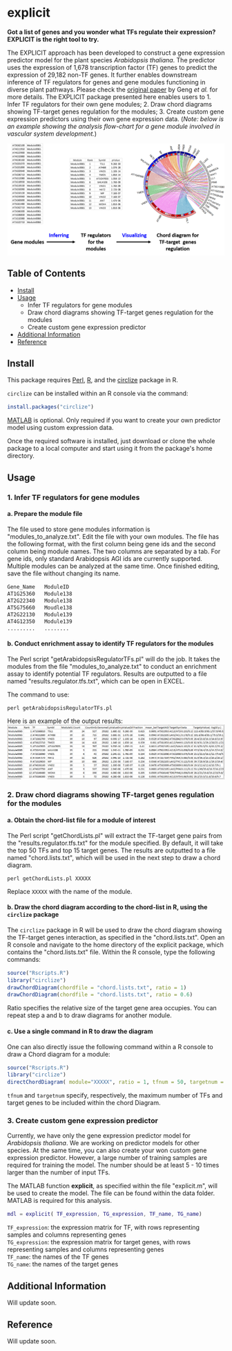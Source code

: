 # explicit

**Got a list of genes and you wonder what TFs regulate their expression? EXPLICIT is the right tool to try.**

The EXPLICIT approach has been developed to construct a gene expression predictor model for the plant species *Arabidopsis thaliana*. The predictor uses the expression of 1,678 transcription factor (TF) genes to predict the expression of 29,182 non-TF genes. It further enables downstream inference of TF regulators for genes and gene modules functioning in diverse plant pathways. Please check the [original paper](https://github.com/MaShisongLab/explicit#Reference) by Geng *et al.* for more details. The EXPLICIT package presented here enables users to 1. Infer TF regulators for their own gene modules; 2. Draw chord diagrams showing TF-target genes regulation for the modules; 3. Create custom gene expression predictors using their own gene expression data. (*Note: below is an example showing the analysis flow-chart for a gene module involved in vascular system development.*)

<a><img alt="The Analysis Work-flow" src="./data/working_flow.png" align="center" width="700" ></a>

## Table of Contents
- [Install](https://github.com/MaShisongLab/explicit#Install)
- [Usage](https://github.com/MaShisongLab/explicit#Usage)
   - Infer TF regulators for gene modules
   - Draw chord diagrams showing TF-target genes regulation for the modules
   - Create custom gene expression predictor
- [Additional Information](https://github.com/MaShisongLab/explicit#additional-information)
- [Reference](https://github.com/MaShisongLab/explicit#Reference)

## Install
This package requires [Perl](https://www.activestate.com/products/perl/downloads/), [R](https://www.r-project.org/), and the [circlize](https://www.rdocumentation.org/packages/circlize/) package in R. 

`circlize` can be installed within an R console via the command:

```R
install.packages("circlize")
```
[MATLAB](https://www.mathworks.com/products/matlab.html) is optional. Only required if you want to create your own predictor model using custom expression data. 

Once the required software is installed, just download or clone the whole package to a local computer and start using it from the package's home directory. 

## Usage

### 1. Infer TF regulators for gene modules

#### a. Prepare the module file
The file used to store gene modules information is "modules_to_analyze.txt". Edit the file with your own modules. The file has the following format, with the first column being gene ids and the second column being module names. The two columns are separated by a tab. For gene ids, only standard Arabidopsis AGI ids are currently supported. Multiple modules can be analyzed at the same time. Once finished editing, save the file without changing its name.
```
Gene_Name   ModuleID
AT1G25360   Module138
AT2G22340   Module138
AT5G75660   Moudle138
AT2G22130   Module139
AT4G12350   Module139
.........   ........
```
#### b. Conduct enrichment assay to identify TF regulators for the modules
The Perl script "getArabidopsisRegulatorTFs.pl" will do the job. It takes the modules from the file "modules_to_analyze.txt" to conduct an enrichment assay to identify potential TF regulators. Results are outputted to a file named "results.regulator.tfs.txt", which can be open in EXCEL.

The command to use:
```shell
perl getArabidopsisRegulatorTFs.pl
```
Here is an example of the output results:
![alt-text](./data/results_sample.png "Output result example")


### 2. Draw chord diagrams showing TF-target genes regulation for the modules
#### a. Obtain the chord-list file for a module of interest
The Perl script "getChordLists.pl" will extract the TF-target gene pairs from the "results.regulator.tfs.txt" for the module specified. By default, it will take the top 50 TFs and top 15 target genes. The results are outputted to a file named "chord.lists.txt", which will be used in the next step to draw a chord diagram. 
```shell
perl getChordLists.pl XXXXX
```
Replace `XXXXX` with the name of the module.
#### b. Draw the chord diagram according to the chord-list in R, using the `circlize` package
The `circlize` package in R will be used to draw the chord diagram showing the TF-target genes interaction, as specified in the "chord.lists.txt". Open an R console and navigate to the home directory of the explicit package, which contains the "chord.lists.txt" file. Within the R console, type the following commands:
```R
source("Rscripts.R")
library("circlize")
drawChordDiagram(chordfile = "chord.lists.txt", ratio = 1)
drawChordDiagram(chordfile = "chord.lists.txt", ratio = 0.6)
```
Ratio specifies the relative size of the target gene area occupies. You can repeat step a and b to draw diagrams for another module.

#### c. Use a single command in R to draw the diagram
One can also directly issue the following command within a R console to draw a Chord diagram for a module:
```R
source("Rscripts.R")
library("circlize")
directChordDiagram( module="XXXXX", ratio = 1, tfnum = 50, targetnum = 15)
```
`tfnum` and `targetnum` specify, respectively, the maximum number of TFs and target genes to be included within the chord Diagram.

### 3. Create custom gene expression predictor 
Currently, we have only the gene expression predictor model for *Arabidopsis thaliana*. We are working on predictor models for other species. At the same time, you can also create your won custom gene expression predictor. However, a large number of training samples are required for training the model. The number should be at least 5 - 10 times larger than the number of input TFs.

The MATLAB function <B>explicit</B>, as specified within the file "explicit.m", will be used to create the model. The file can be found within the data folder. MATLAB is required for this analysis.
```matlab
mdl = explicit( TF_expression, TG_expression, TF_name, TG_name)
```
`TF_expression`: the expression matrix for TF, with rows representing samples and columns representing genes <br>
`TG_expression`: the expression matrix for target genes, with rows representing samples and columns representing genes <br> 
`TF_name`: the names of the TF genes <br>
`TG_name`: the names of the target genes <br>

## Additional Information
Will update soon.

## Reference

Will update soon.
